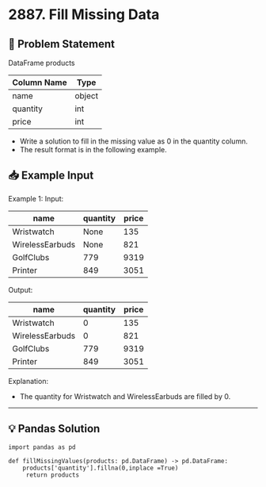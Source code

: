 # 2887. Fill Missing Data

## 📝 Problem Statement

DataFrame products


| Column Name | Type   |
|-------------|--------|
| name        | object |
| quantity    | int    |
| price       | int    |

 - Write a solution to fill in the missing value as 0 in the quantity column.
 - The result format is in the following example.


## 📥 Example Input

Example 1:
Input:

| name            | quantity | price |
|-----------------|----------|-------|
| Wristwatch      | None     | 135   |
| WirelessEarbuds | None     | 821   |
| GolfClubs       | 779      | 9319  |
| Printer         | 849      | 3051  |

Output:

| name            | quantity | price |
|-----------------|----------|-------|
| Wristwatch      | 0        | 135   |
| WirelessEarbuds | 0        | 821   |
| GolfClubs       | 779      | 9319  |
| Printer         | 849      | 3051  |

Explanation: 
  - The quantity for Wristwatch and WirelessEarbuds are filled by 0.




---

## 💡 Pandas Solution

  

    import pandas as pd

    def fillMissingValues(products: pd.DataFrame) -> pd.DataFrame:
        products['quantity'].fillna(0,inplace =True)
         return products
